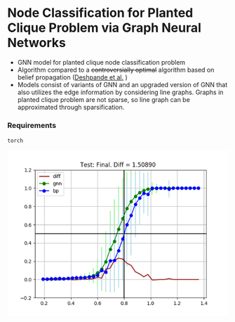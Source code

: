 # Node Classification for Planted Clique Problem via Graph Neural Networks

* GNN model for planted clique node classification problem
* Algorithm compared to a ~~controversially optimal~~ algorithm based on belief propagation ([Deshpande et al.](https://web.stanford.edu/~montanar/RESEARCH/FILEPAP/clique.pdf) )
* Models consist of variants of GNN and an upgraded version of GNN that also utilizes the edge information by considering line graphs. Graphs in planted clique problem are not sparse, so line graph can be approximated through sparsification.

### Requirements
```
torch
```

![dd](https://github.com/dykim1222/GNN_plantedclique/blob/master/data/test_overlap_final.png)
